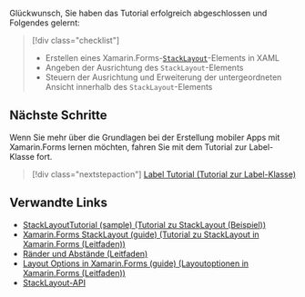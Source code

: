 Glückwunsch, Sie haben das Tutorial erfolgreich abgeschlossen und Folgendes gelernt:

> [!div class="checklist"]
> - Erstellen eines Xamarin.Forms-[`StackLayout`](xref:Xamarin.Forms.StackLayout)-Elements in XAML
> - Angeben der Ausrichtung des `StackLayout`-Elements
> - Steuern der Ausrichtung und Erweiterung der untergeordneten Ansicht innerhalb des `StackLayout`-Elements

## <a name="next-steps"></a>Nächste Schritte

Wenn Sie mehr über die Grundlagen bei der Erstellung mobiler Apps mit Xamarin.Forms lernen möchten, fahren Sie mit dem Tutorial zur Label-Klasse fort.

> [!div class="nextstepaction"]
> [Label Tutorial (Tutorial zur Label-Klasse)](~/get-started/tutorials/label/index.yml)

## <a name="related-links"></a>Verwandte Links

- [StackLayoutTutorial (sample) (Tutorial zu StackLayout (Beispiel))](https://developer.xamarin.com/samples/xamarin-forms/GetStarted/Tutorials/StackLayoutTutorial)
- [Xamarin.Forms StackLayout (guide) (Tutorial zu StackLayout in Xamarin.Forms (Leitfaden))](~/xamarin-forms/user-interface/layouts/stack-layout.md)
- [Ränder und Abstände (Leitfaden)](~/xamarin-forms/user-interface/layouts/margin-and-padding.md)
- [Layout Options in Xamarin.Forms (guide) (Layoutoptionen in Xamarin.Forms (Leitfaden))](~/xamarin-forms/user-interface/layouts/layout-options.md)
- [StackLayout-API](xref:Xamarin.Forms.StackLayout)
